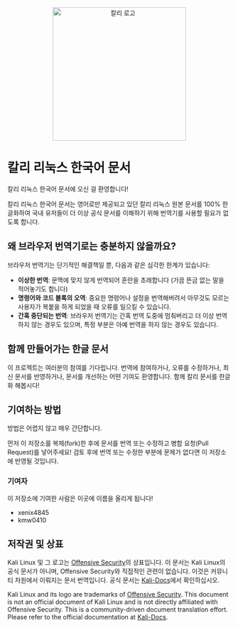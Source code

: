 <div style="text-align: center;">
  <img src="https://www.kali.org/docs/policy/trademark/kali-tm.png" alt="칼리 로고" width="300" />
</div>

# 칼리 리눅스 한국어 문서

칼리 리눅스 한국어 문서에 오신 걸 환영합니다!

칼리 리눅스 한국어 문서는 영어로만 제공되고 있던 칼리 리눅스 원본 문서를 100% 한글화하여 국내 유저들이 더 이상 공식 문서를 이해하기 위해 번역기를 사용할 필요가 없도록 합니다.

## 왜 브라우저 번역기로는 충분하지 않을까요?

브라우저 번역기는 단기적인 해결책일 뿐, 다음과 같은 심각한 한계가 있습니다:

- **이상한 번역**: 문맥에 맞지 않게 번역되어 혼란을 초래합니다 (가끔 뜬금 없는 말을 적어놓기도 합니다)
- **명령어와 코드 블록의 오역**: 중요한 명령어나 설정을 번역해버려서 아무것도 모르는 사용자가 복붙을 하게 되었을 때 오류를 일으킬 수 있습니다.
- **간혹 중단되는 번역**: 브라우저 번역기는 간혹 번역 도중에 멈춰버리고 더 이상 번역하지 않는 경우도 있으며, 특정 부분은 아예 번역을 하지 않는 경우도 있습니다.

## 함께 만들어가는 한글 문서

이 프로젝트는 여러분의 참여를 기다립니다. 번역에 참여하거나, 오류를 수정하거나, 최신 문서를 반영하거나, 문서를 개선하는 어떤 기여도 환영합니다. 함께 칼리 문서를 한글화 해봅시다!

## 기여하는 방법

방법은 어렵지 않고 매우 간단합니다.

먼저 이 저장소를 복제(fork)한 후에 문서를 번역 또는 수정하고 병합 요청(Pull Request)를 넣어주세요! 검토 후에 번역 또는 수정한 부분에 문제가 없다면 이 저장소에 반영될 것입니다.

### 기여자
이 저장소에 기여한 사람은 이곳에 이름을 올리게 됩니다! 
- xenix4845
- kmw0410

## 저작권 및 상표

Kali Linux 및 그 로고는 [Offensive Security](https://www.offensive-security.com/)의 상표입니다. 이 문서는 Kali Linux의 공식 문서가 아니며, Offensive Security와 직접적인 관련이 없습니다. 이것은 커뮤니티 차원에서 이뤄지는 문서 번역입니다. 공식 문서는 [Kali-Docs](https://www.kali.org/docs/)에서 확인하십시오.

Kali Linux and its logo are trademarks of [Offensive Security](https://www.offensive-security.com/). This document is not an official document of Kali Linux and is not directly affiliated with Offensive Security. This is a community-driven document translation effort. Please refer to the official documentation at [Kali-Docs](https://www.kali.org/docs/).

